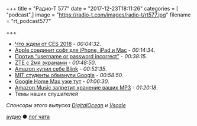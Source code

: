 +++
title = "Радио-Т 577"
date = "2017-12-23T18:11:26"
categories = [ "podcast",]
image = "https://radio-t.com/images/radio-t/rt577.jpg"
filename = "rt_podcast577"

+++

- [Что ждем от CES 2018](https://www.cnet.com/news/ces-2018-computer-preview-what-to-expect-from-laptops-desktops-and-tablets/) - *00:04:32*.
- [Apple соединит софт для iPhone, iPad и Mac](https://www.bloomberg.com/news/articles/2017-12-20/apple-is-said-to-have-plan-to-combine-iphone-ipad-and-mac-apps) - *00:14:34*.
- [Против “username or password incorrect”](https://hackernoon.com/username-or-password-is-incorrect-is-bullshit-89985ca2be48?gi=c7697c053f2) - *00:38:15*.
- [ZTE с 2мя экранами](https://techcrunch.com/2017/12/19/ztes-dual-screen-phone-is-a-fascinating-mess/) - *00:48:50*.
- [Amazon купил себе Blink](https://www.cnet.com/news/amazon-acquires-security-camera-and-doorbell-maker-blink/) - *00:52:35*.
- [MIT студенты обманули Google](https://www.fastcodesign.com/90155089/how-mit-students-fooled-a-google-algorithm) - *00:58:50*.
- [Google Home Max уже тут](https://blog.google/products/home/brains-beauty-and-beats-google-home-max-here/) - *01:06:30*.
- [Amazon Music запретит хранение ваших MP3](https://www.slashgear.com/amazon-music-scraps-storage-subscriptions-for-mp3-imports-19512374/) - *01:20:18*.
- Темы наших слушателей

*Спонсоры этого выпуска [DigitalOcean](https://www.digitalocean.com) и [Vscale](http://bit.ly/radio-t_vscale)*

[аудио](http://cdn.radio-t.com/rt_podcast577.mp3) ● [лог чата](http://chat.radio-t.com/logs/radio-t-577.html)
<audio src="http://cdn.radio-t.com/rt_podcast577.mp3" preload="none"></audio>